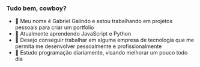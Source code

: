 ### Tudo bem, cowboy?

- 🔭 Meu nome é Gabriel Galindo e estou trabalhando em projetos pessoais para criar um portfólio
- 🌱 Atualmente aprendendo JavaScript e Python 
- 👯 Desejo conseguir trabalhar em alguma empresa de tecnologia que me permita me desenvolver pessoalmente e profissionalmente
- 🤔 Estudo programação diariamente, visando melhorar um pouco todo dia 


